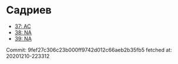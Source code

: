 # Садриев
- [37: AC](37.md)
- [38: NA](38.md)
- [39: NA](39.md)

Commit: 9fef27c306c23b000ff9742d012c66aeb2b35fb5
 fetched at: 20201210-223312
